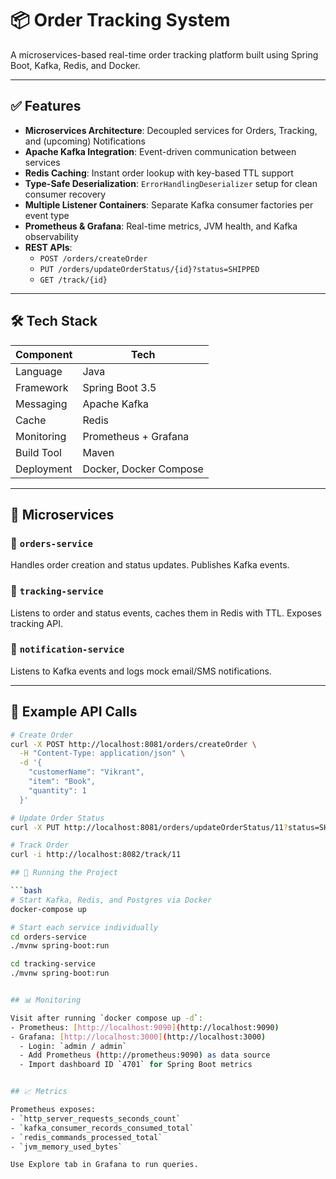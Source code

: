 # 📦 Order Tracking System

A microservices-based real-time order tracking platform built using Spring Boot, Kafka, Redis, and Docker.

---

## ✅ Features

- **Microservices Architecture**: Decoupled services for Orders, Tracking, and (upcoming) Notifications
- **Apache Kafka Integration**: Event-driven communication between services
- **Redis Caching**: Instant order lookup with key-based TTL support
- **Type-Safe Deserialization**: `ErrorHandlingDeserializer` setup for clean consumer recovery
- **Multiple Listener Containers**: Separate Kafka consumer factories per event type
- **Prometheus & Grafana**: Real-time metrics, JVM health, and Kafka observability
- **REST APIs**:
  - `POST /orders/createOrder`
  - `PUT /orders/updateOrderStatus/{id}?status=SHIPPED`
  - `GET /track/{id}`

---

## 🛠️ Tech Stack

| Component      | Tech                         |
|----------------|------------------------------|
| Language       | Java                         |
| Framework      | Spring Boot 3.5              |
| Messaging      | Apache Kafka                 |
| Cache          | Redis                        |
| Monitoring     | Prometheus + Grafana         |
| Build Tool     | Maven                        |
| Deployment     | Docker, Docker Compose       |

---

## 📂 Microservices

### 🧾 `orders-service`
Handles order creation and status updates. Publishes Kafka events.

### 📍 `tracking-service`
Listens to order and status events, caches them in Redis with TTL. Exposes tracking API.

### 📨 `notification-service`
Listens to Kafka events and logs mock email/SMS notifications.

---

## 🧪 Example API Calls

```bash
# Create Order
curl -X POST http://localhost:8081/orders/createOrder \
  -H "Content-Type: application/json" \
  -d '{
    "customerName": "Vikrant",
    "item": "Book",
    "quantity": 1
  }'

# Update Order Status
curl -X PUT http://localhost:8081/orders/updateOrderStatus/11?status=SHIPPED

# Track Order
curl -i http://localhost:8082/track/11

## 🚀 Running the Project

```bash
# Start Kafka, Redis, and Postgres via Docker
docker-compose up

# Start each service individually
cd orders-service
./mvnw spring-boot:run

cd tracking-service
./mvnw spring-boot:run


## 📊 Monitoring

Visit after running `docker compose up -d`:
- Prometheus: [http://localhost:9090](http://localhost:9090)
- Grafana: [http://localhost:3000](http://localhost:3000)
  - Login: `admin / admin`
  - Add Prometheus (http://prometheus:9090) as data source
  - Import dashboard ID `4701` for Spring Boot metrics


## 📈 Metrics

Prometheus exposes:
- `http_server_requests_seconds_count`
- `kafka_consumer_records_consumed_total`
- `redis_commands_processed_total`
- `jvm_memory_used_bytes`

Use Explore tab in Grafana to run queries.
